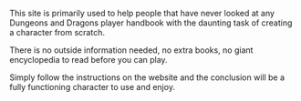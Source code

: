 This site is primarily used to help people that have never looked at any Dungeons and Dragons player handbook 
with the daunting task of creating a character from scratch.

There is no outside information needed, no extra books, no giant encyclopedia to read before you can play.

Simply follow the instructions on the website and the conclusion will be a fully functioning character to use and enjoy.
